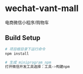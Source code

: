 # wechat-vant-mall
电商微信小程序/购物车
## Build Setup

``` bash
# 项目根目录下运行命令
npm install

# 生成 miniprogram_npm
打开微信开发工具选择：工具->构建npm

```

